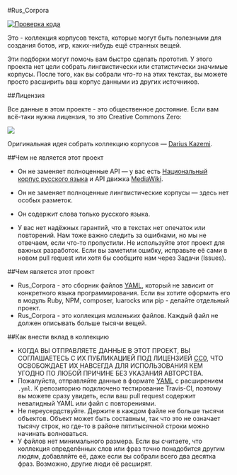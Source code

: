 #Rus_Corpora

[![Проверка кода](https://travis-ci.org/Oreolek/rus_corpora.svg?branch=master)](https://travis-ci.org/Oreolek/rus_corpora)

Это - коллекция корпусов текста, которые могут быть полезными для создания ботов, игр, каких-нибудь ещё странных вещей.

Эти подборки могут помочь вам быстро сделать прототип. У этого проекта нет цели собрать лингвистически или статистически значимые корпусы. После того, как вы собрали *что-то* на этих текстах, вы можете просто расширить ваш корпус данными из других источников.

##Лицензия

Все данные в этом проекте - это общественное достояние. Если вам всё-таки нужна лицензия, то это Creative Commons Zero:

<a href="http://creativecommons.org/publicdomain/zero/1.0/"><img src="http://i.creativecommons.org/p/zero/1.0/88x31.png"></a>

Оригинальная идея собрать коллекцию корпусов — [Darius Kazemi](https://github.com/dariusk/corpora).

##Чем не является этот проект

* Он не заменяет полноценные API — у вас есть [Национальный корпус русского языка](http://ruscorpora.ru/) и API движка [MediaWiki](http://www.mediawiki.org/wiki/API:Main_page).

* Он не заменяет полноценные лингвистические корпусы — здесь нет особых разметок.

* Он содержит слова только русского языка.

* У вас нет надёжных гарантий, что в текстах нет опечаток или повторений. Нам тоже важно следить за ошибками, но мы не отвечаем, если что-то пропустили. Не используйте этот проект для важных разработок. Если вы заметили ошибку, исправьте её сами в новом pull request или хотя бы сообщите нам через Задачи (Issues).

##Чем является этот проект

* Rus_Corpora - это сборник файлов [YAML](http://yaml.org/), который не зависит от конкретного языка программирования. Если вы хотите оформить его в модуль Ruby, NPM, composer, luarocks или pip - делайте отдельный проект.
* Rus_Corpora - это коллекция *маленьких* файлов. Каждый файл не должен описывать больше тысячи вещей.

##Как внести вклад в коллекцию

* КОГДА ВЫ ОТПРАВЛЯЕТЕ ДАННЫЕ В ЭТОТ ПРОЕКТ, ВЫ СОГЛАШАЕТЕСЬ С ИХ ПУБЛИКАЦИЕЙ ПОД ЛИЦЕНЗИЕЙ [CC0](http://creativecommons.org/publicdomain/zero/1.0/), ЧТО ОСВОБОЖДАЕТ ИХ НАВСЕГДА ДЛЯ ИСПОЛЬЗОВАНИЯ КЕМ УГОДНО ПО ЛЮБОЙ ПРИЧИНЕ БЕЗ УКАЗАНИЯ АВТОРСТВА.
* Пожалуйста, отправляйте данные в формате [YAML](https://www.opennet.ru/base/dev/yaml.txt.html) с расширением `.yml`. К репозиторию подключено тестирование Travis-CI, поэтому вы можете сразу увидеть, если ваш pull request содержит невалидный YAML или файл с повторениями.
* Не переусердствуйте. Держите в каждом файле не больше тысячи объектов. Объект может быть составным, так что это не означает тысячу строк, но где-то в районе пятитысячной строки можно начинать волноваться.
* У файлов нет минимального размера. Если вы считаете, что коллекция определённых слов или фраз точно понадобится другим людям, добавляйте её, даже если вы собрали всего два десятка фраз. Возможно, другие люди её расширят.
